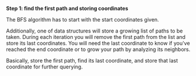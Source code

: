 <!--title={Popping}-->

<!--concepts={if_stmts.mdx,while_loops.mdx,lists.mdx,indexing_lists.mdx}-->

<!--badges={Algorithms:20,Python:10}-->

**Step 1: find the first path and storing coordinates**

The BFS algorithm has to start with the start coordinates given.

Additionally, one of data structures will store a growing list of paths to be taken. During each iteration you will remove the first path from the list and store its last coordinates. You will need the last coordinate to know if you've reached the end coordinate or to grow your path by analyzing its neighbors.

Basically, store the first path, find its last coordinate, and store that last coordinate for further querying.
